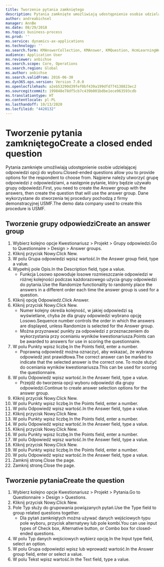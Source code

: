 ```yaml
---
title: Tworzenie pytania zamkniętego
description: Pytania zamknięte umożliwiają udostępnienie osobie udzielającej odpowiedzi opcji do wyboru.
author: andreabichsel
manager: AnnBe
ms.date: 08/29/2018
ms.topic: business-process
ms.prod: ''
ms.service: dynamics-ax-applications
ms.technology: ''
ms.search.form: KMAnswerCollection, KMAnswer, KMQuestion, HcmLearningWorkspace
audience: Application User
ms.reviewer: anbichse
ms.search.scope: Core, Operations
ms.search.region: Global
ms.author: anbichse
ms.search.validFrom: 2016-06-30
ms.dyn365.ops.version: Version 7.0.0
ms.openlocfilehash: a2eb53290d39fef0bf439a199dfd774138823ec2
ms.sourcegitcommit: 199848e78df5cb7c439b001bdbe1ece963593cdb
ms.translationtype: HT
ms.contentlocale: pl-PL
ms.lasthandoff: 10/13/2020
ms.locfileid: "4420132"
---
```

# <a name="create-a-closed-ended-question"></a><span data-ttu-id="1b53b-103">Tworzenie pytania zamkniętego</span><span class="sxs-lookup"><span data-stu-id="1b53b-103">Create a closed ended question</span></span>



<span data-ttu-id="1b53b-104">Pytania zamknięte umożliwiają udostępnienie osobie udzielającej odpowiedzi opcji do wyboru.</span><span class="sxs-lookup"><span data-stu-id="1b53b-104">Closed-ended questions allow you to provide options for the respondent to choose from.</span></span> <span data-ttu-id="1b53b-105">Najpierw należy utworzyć grupę odpowiedzi z odpowiedziami, a następnie pytanie, który będzie używało grupy odpowiedzi.</span><span class="sxs-lookup"><span data-stu-id="1b53b-105">First, you need to create the Answer group with the answers, then create the question that will use the answer group.</span></span> <span data-ttu-id="1b53b-106">Dane wykorzystane do stworzenia tej procedury pochodzą z firmy demonstracyjnej USMF.</span><span class="sxs-lookup"><span data-stu-id="1b53b-106">The demo data company used to create this procedure is USMF.</span></span>


## <a name="create-an-answer-group"></a><span data-ttu-id="1b53b-107">Tworzenie grupy odpowiedzi</span><span class="sxs-lookup"><span data-stu-id="1b53b-107">Create an answer group</span></span>
1. <span data-ttu-id="1b53b-108">Wybierz kolejno opcje Kwestionariusz > Projekt > Grupy odpowiedzi.</span><span class="sxs-lookup"><span data-stu-id="1b53b-108">Go to Questionnaire > Design > Answer groups.</span></span>
2. <span data-ttu-id="1b53b-109">Kliknij przycisk Nowy.</span><span class="sxs-lookup"><span data-stu-id="1b53b-109">Click New.</span></span>
3. <span data-ttu-id="1b53b-110">W polu Grupa odpowiedzi wpisz wartość.</span><span class="sxs-lookup"><span data-stu-id="1b53b-110">In the Answer group field, type a value.</span></span>
4. <span data-ttu-id="1b53b-111">Wypełnij pole Opis.</span><span class="sxs-lookup"><span data-stu-id="1b53b-111">In the Description field, type a value.</span></span>
    * <span data-ttu-id="1b53b-112">Funkcja Losowo spowoduje losowe rozmieszczanie odpowiedzi w różnej kolejności podczas każdorazowego użycia grupy odpowiedzi do pytania.</span><span class="sxs-lookup"><span data-stu-id="1b53b-112">Use the Randomize functionality to randomly place the answers in a different order each time the answer group is used for a question.</span></span>  
5. <span data-ttu-id="1b53b-113">Kliknij opcję Odpowiedź.</span><span class="sxs-lookup"><span data-stu-id="1b53b-113">Click Answer.</span></span>
6. <span data-ttu-id="1b53b-114">Kliknij przycisk Nowy.</span><span class="sxs-lookup"><span data-stu-id="1b53b-114">Click New.</span></span>
    * <span data-ttu-id="1b53b-115">Numer kolejny określa kolejność, w jakiej odpowiedzi są wyświetlane, chyba że dla grupy odpowiedzi wybrano opcję Losowo.</span><span class="sxs-lookup"><span data-stu-id="1b53b-115">Sequence number controls the order in which the answers are displayed, unless Randomize is selected for the Answer group.</span></span>  
    * <span data-ttu-id="1b53b-116">Można przyznawać punkty za odpowiedzi z przeznaczeniem do wykorzystania przy ocenianiu wyników kwestionariusza.</span><span class="sxs-lookup"><span data-stu-id="1b53b-116">Points can be awarded to answers for use in scoring the questionnaire.</span></span>  
7. <span data-ttu-id="1b53b-117">W polu Punkty wpisz liczbę.</span><span class="sxs-lookup"><span data-stu-id="1b53b-117">In the Points field, enter a number.</span></span>
    * <span data-ttu-id="1b53b-118">Poprawną odpowiedź można oznaczyć, aby wskazać, że wybrana odpowiedź jest prawidłowa.</span><span class="sxs-lookup"><span data-stu-id="1b53b-118">The correct answer can be marked to indicate that the selected answer is the correct one.</span></span> <span data-ttu-id="1b53b-119">To może służyć do oceniania wyników kwestionariusza.</span><span class="sxs-lookup"><span data-stu-id="1b53b-119">This can be used for scoring the questionnaire.</span></span>  
8. <span data-ttu-id="1b53b-120">W polu Odpowiedź wpisz wartość.</span><span class="sxs-lookup"><span data-stu-id="1b53b-120">In the Answer field, type a value.</span></span>
    * <span data-ttu-id="1b53b-121">Przejdź do tworzenia opcji wyboru odpowiedzi dla grupy odpowiedzi.</span><span class="sxs-lookup"><span data-stu-id="1b53b-121">Continue to create answer selection options for the answer group.</span></span>  
9. <span data-ttu-id="1b53b-122">Kliknij przycisk Nowy.</span><span class="sxs-lookup"><span data-stu-id="1b53b-122">Click New.</span></span>
10. <span data-ttu-id="1b53b-123">W polu Punkty wpisz liczbę.</span><span class="sxs-lookup"><span data-stu-id="1b53b-123">In the Points field, enter a number.</span></span>
11. <span data-ttu-id="1b53b-124">W polu Odpowiedź wpisz wartość.</span><span class="sxs-lookup"><span data-stu-id="1b53b-124">In the Answer field, type a value.</span></span>
12. <span data-ttu-id="1b53b-125">Kliknij przycisk Nowy.</span><span class="sxs-lookup"><span data-stu-id="1b53b-125">Click New.</span></span>
13. <span data-ttu-id="1b53b-126">W polu Punkty wpisz liczbę.</span><span class="sxs-lookup"><span data-stu-id="1b53b-126">In the Points field, enter a number.</span></span>
14. <span data-ttu-id="1b53b-127">W polu Odpowiedź wpisz wartość.</span><span class="sxs-lookup"><span data-stu-id="1b53b-127">In the Answer field, type a value.</span></span>
15. <span data-ttu-id="1b53b-128">Kliknij przycisk Nowy.</span><span class="sxs-lookup"><span data-stu-id="1b53b-128">Click New.</span></span>
16. <span data-ttu-id="1b53b-129">W polu Punkty wpisz liczbę.</span><span class="sxs-lookup"><span data-stu-id="1b53b-129">In the Points field, enter a number.</span></span>
17. <span data-ttu-id="1b53b-130">W polu Odpowiedź wpisz wartość.</span><span class="sxs-lookup"><span data-stu-id="1b53b-130">In the Answer field, type a value.</span></span>
18. <span data-ttu-id="1b53b-131">Kliknij przycisk Nowy.</span><span class="sxs-lookup"><span data-stu-id="1b53b-131">Click New.</span></span>
19. <span data-ttu-id="1b53b-132">W polu Punkty wpisz liczbę.</span><span class="sxs-lookup"><span data-stu-id="1b53b-132">In the Points field, enter a number.</span></span>
20. <span data-ttu-id="1b53b-133">W polu Odpowiedź wpisz wartość.</span><span class="sxs-lookup"><span data-stu-id="1b53b-133">In the Answer field, type a value.</span></span>
21. <span data-ttu-id="1b53b-134">Zamknij stronę.</span><span class="sxs-lookup"><span data-stu-id="1b53b-134">Close the page.</span></span>
22. <span data-ttu-id="1b53b-135">Zamknij stronę.</span><span class="sxs-lookup"><span data-stu-id="1b53b-135">Close the page.</span></span>

## <a name="create-the-question"></a><span data-ttu-id="1b53b-136">Tworzenie pytania</span><span class="sxs-lookup"><span data-stu-id="1b53b-136">Create the question</span></span>
1. <span data-ttu-id="1b53b-137">Wybierz kolejno opcje Kwestionariusz > Projekt > Pytania.</span><span class="sxs-lookup"><span data-stu-id="1b53b-137">Go to Questionnaire > Design > Questions.</span></span>
2. <span data-ttu-id="1b53b-138">Kliknij przycisk Nowy.</span><span class="sxs-lookup"><span data-stu-id="1b53b-138">Click New.</span></span>
3. <span data-ttu-id="1b53b-139">Pole Typ służy do grupowania powiązanych pytań.</span><span class="sxs-lookup"><span data-stu-id="1b53b-139">Use the Type field to group related questions together.</span></span>
    * <span data-ttu-id="1b53b-140">Dla pytań zamkniętych można używać danych wejściowych typu pole wyboru, przycisk alternatywy lub pole kombi.</span><span class="sxs-lookup"><span data-stu-id="1b53b-140">You can use input types of Check box, Alternative button, or Combo box for closed-ended questions.</span></span>  
4. <span data-ttu-id="1b53b-141">W polu Typ danych wejściowych wybierz opcję.</span><span class="sxs-lookup"><span data-stu-id="1b53b-141">In the Input type field, select an option.</span></span>
5. <span data-ttu-id="1b53b-142">W polu Grupa odpowiedzi wpisz lub wprowadź wartość.</span><span class="sxs-lookup"><span data-stu-id="1b53b-142">In the Answer group field, enter or select a value.</span></span>
6. <span data-ttu-id="1b53b-143">W polu Tekst wpisz wartość.</span><span class="sxs-lookup"><span data-stu-id="1b53b-143">In the Text field, type a value.</span></span>

